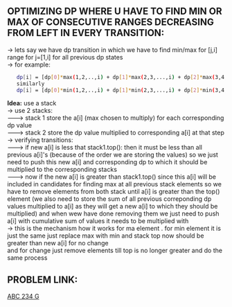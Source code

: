 **OPTIMIZING DP WHERE U HAVE TO FIND MIN OR MAX OF CONSECUTIVE RANGES DECREASING FROM LEFT IN EVERY TRANSITION:**
---

-> lets say we have dp transition in which we have to find min/max for [j,i] range  for j=[1,i] for all previous dp states\
-> for example:

```sh
   dp[i] = [dp[0]*max(1,2,..,i) + dp[1]*max(2,3,...,i) + dp[2]*max(3,4,5,..,i).... + dp[i-1]*max(i) 
   similarly 
   dp[i] = [dp[0]*min(1,2,..,i) + dp[1]*min(2,3,...,i) + dp[2]*min(3,4,5,..,i).... + dp[i-1]*min(i) 
```

**Idea:** use a stack\
-> use 2 stacks:\
---> stack 1 store the a[i] (max chosen to multiply) for each corresponding dp value \
---> stack 2 store the dp value multiplied to corresponding a[i] at that step\
-> verifying transitions:\
---> if new a[i] is less that stack1.top(): then it must be less than all previous a[i]'s (because of the order we are storing the values) so we just need to push this new a[i] and 
     corresponding dp to which it should be multiplied to the corresponding stacks\
---> now if the new a[i] is greater than stack1.top() since this a[i] will be included in candidates for finding max at all previous stack elements so we have to remove elements from both stack
    until a[i] is greater than the top() element (we also need to store the sum of all previous correponding dp values multiplied to a[i] as they will get a new a[i] to which 
    they should be multiplied) and when wew have done removing them we just need to push a[i] with cumulative sum of values it needs to be multiplied with\
-> this is the mechanism how it works for ma element . for min element it is just the same just replace max with min and stack top now should be greater than new a[i] for no change  
   and for change just remove elements till top is no longer greater and do the same process
   
**PROBLEM LINK:**
--
[ABC 234 G](https://atcoder.jp/contests/abc234/tasks/abc234_g?lang=en)
